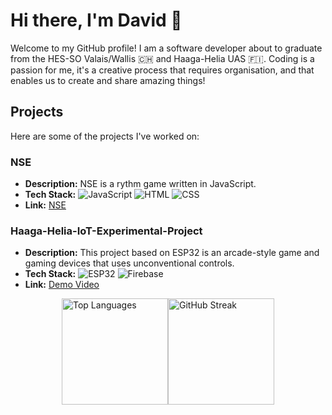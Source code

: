 
# Hi there, I'm David 👋

Welcome to my GitHub profile! I am a software developer about to graduate from the HES-SO Valais/Wallis :switzerland: and Haaga-Helia UAS :finland:. Coding is a passion for me, it's a creative process that requires organisation, and that enables us to create and share amazing things!

## Projects

Here are some of the projects I've worked on:

### NSE
- **Description:** NSE is a rythm game written in JavaScript.
- **Tech Stack:** ![JavaScript](https://img.shields.io/badge/-JavaScript-yellow) ![HTML](https://img.shields.io/badge/-HTML-orange) ![CSS](https://img.shields.io/badge/-CSS-blue)
- **Link:** [NSE](https://nse-game.ch/)

### Haaga-Helia-IoT-Experimental-Project
- **Description:** This project based on ESP32 is an arcade-style game and gaming devices that uses unconventional controls.
- **Tech Stack:** ![ESP32](https://img.shields.io/badge/-ESP32-blue) ![Firebase](https://img.shields.io/badge/-Firebase-orange)
- **Link:** [Demo Video](https://www.youtube.com/watch?v=9Bk4u3yt4mI)
<!--
### [Project 2 Name]
- **Description:** [Brief description of the project]
- **Tech Stack:** [Technologies used]
- **Link:** [Link to the project repository]
 -->

<div style="display: flex; flex-wrap: wrap; align-items: flex-start; justify-content: center;">
  <img src="https://github-readme-stats.vercel.app/api/top-langs/?username=Gianou&layout=compact&theme=radical" alt="Top Languages" style="height: 170px;"/>
  <img src="https://github-readme-streak-stats.herokuapp.com/?user=Gianou&theme=radical" alt="GitHub Streak" style="height: 170px;"/>
</div>
